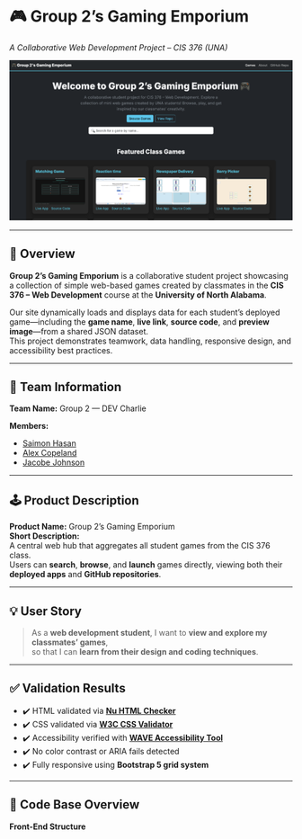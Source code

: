 # 🎮 Group 2’s Gaming Emporium  
*A Collaborative Web Development Project – CIS 376 (UNA)*  

![screenshot](images/placeholder.jpg)

---

## 🧭 Overview
**Group 2’s Gaming Emporium** is a collaborative student project showcasing a collection of simple web-based games created by classmates in the **CIS 376 – Web Development** course at the **University of North Alabama**.  

Our site dynamically loads and displays data for each student’s deployed game—including the **game name**, **live link**, **source code**, and **preview image**—from a shared JSON dataset.  
This project demonstrates teamwork, data handling, responsive design, and accessibility best practices.

---

## 👥 Team Information
**Team Name:** Group 2 — DEV Charlie  

**Members:**
- [Saimon Hasan](https://github.com/Saimon215)  
- [Alex Copeland](https://github.com/Alex-Copeland-5)  
- [Jacobe Johnson](https://github.com/jacobej15)

---

## 🕹️ Product Description
**Product Name:** Group 2’s Gaming Emporium  
**Short Description:**  
A central web hub that aggregates all student games from the CIS 376 class.  
Users can **search**, **browse**, and **launch** games directly, viewing both their **deployed apps** and **GitHub repositories**.

---

## 💡 User Story
> As a **web development student**, I want to **view and explore my classmates’ games**,  
> so that I can **learn from their design and coding techniques**.

---

## ✅ Validation Results
- ✔️ HTML validated via **[Nu HTML Checker](https://validator.w3.org/nu/)**
- ✔️ CSS validated via **[W3C CSS Validator](https://jigsaw.w3.org/css-validator/)**
- ✔️ Accessibility verified with **[WAVE Accessibility Tool](https://wave.webaim.org/)**
- ✔️ No color contrast or ARIA fails detected
- ✔️ Fully responsive using **Bootstrap 5 grid system**

---

## 🧩 Code Base Overview
**Front-End Structure**
